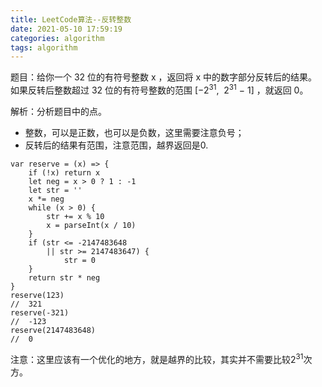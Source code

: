 ```yaml
---
title: LeetCode算法--反转整数
date: 2021-05-10 17:59:19
categories: algorithm
tags: algorithm
---
```

题目：给你一个 32 位的有符号整数 x ，返回将 x 中的数字部分反转后的结果。如果反转后整数超过 32 位的有符号整数的范围 [−2<sup>31</sup>,  2<sup>31</sup> − 1] ，就返回 0。

解析：分析题目中的点。
+ 整数，可以是正数，也可以是负数，这里需要注意负号；
+ 反转后的结果有范围，注意范围，越界返回是0.

```
var reserve = (x) => {
    if (!x) return x
    let neg = x > 0 ? 1 : -1
    let str = ''
    x *= neg
    while (x > 0) {
        str += x % 10
        x = parseInt(x / 10)
    }
    if (str <= -2147483648
        || str >= 2147483647) {
            str = 0
    }
    return str * neg
}
reserve(123)
//  321
reserve(-321)
//  -123
reserve(2147483648)
//  0
```
注意：这里应该有一个优化的地方，就是越界的比较，其实并不需要比较2<sup>31</sup>次方。